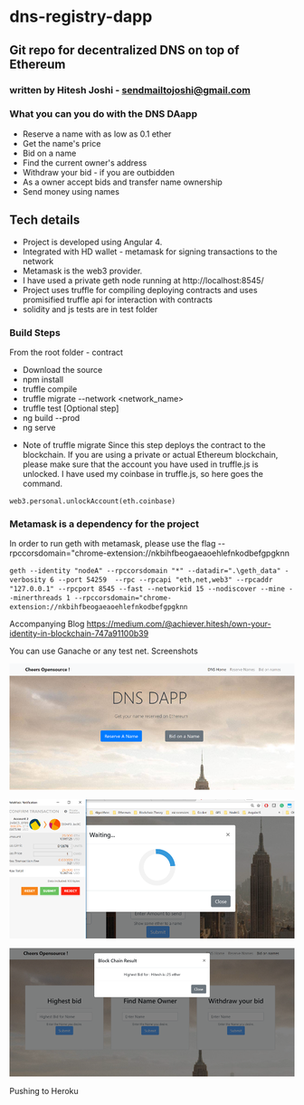# dns-registry-dapp

## Git repo for decentralized DNS on top of Ethereum 


###  written by Hitesh Joshi - sendmailtojoshi@gmail.com

### What you can you do with the DNS DAapp

- Reserve a name with as low as 0.1 ether 
- Get the name's price
- Bid on a name
- Find the current owner's address
- Withdraw your bid - if you are outbidden
- As a owner accept bids and transfer name ownership
- Send money using names  

## Tech details
- Project is developed using Angular 4.
- Integrated with HD wallet - metamask for signing transactions to the network
- Metamask is the web3 provider.
- I have used a private geth node running at http://localhost:8545/
- Project uses truffle for compiling deploying contracts and uses promisified truffle api for interaction with contracts
- solidity and js tests are in test folder 

### Build Steps
From the root folder - contract
- Download the source
- npm install
- truffle compile
- truffle migrate --network <network_name>
- truffle test [Optional step]
- ng build --prod
- ng serve

* Note of truffle migrate
Since this step deploys the contract to the blockchain. If you are using a private or actual Ethereum blockchain, please make sure that the account you have used in truffle.js is unlocked.
I have used my coinbase in truffle.js, so here goes the command.

```
web3.personal.unlockAccount(eth.coinbase)
```

### Metamask is a dependency for the project

In order to run geth with metamask, please use the flag
--rpccorsdomain="chrome-extension://nkbihfbeogaeaoehlefnkodbefgpgknn 

```
geth --identity "nodeA" --rpccorsdomain "*" --datadir=".\geth_data" -verbosity 6 --port 54259  --rpc --rpcapi "eth,net,web3" --rpcaddr "127.0.0.1" --rpcport 8545 --fast --networkid 15 --nodiscover --mine --minerthreads 1 --rpccorsdomain="chrome-extension://nkbihfbeogaeaoehlefnkodbefgpgknn 
```

Accompanying Blog
https://medium.com/@achiever.hitesh/own-your-identity-in-blockchain-747a91100b39


You can use Ganache or any test net.
Screenshots

![Scheme](screenshots/home.png)

![Scheme](screenshots/bid_compressed.PNG)

![Scheme](screenshots/bid_price.png)

Pushing to Heroku

